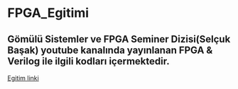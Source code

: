 # FPGA_Egitimi
## Gömülü Sistemler ve FPGA Seminer Dizisi(Selçuk Başak) youtube kanalında yayınlanan FPGA & Verilog ile ilgili kodları içermektedir.

[Egitim linki](https://www.youtube.com/playlist?list=PLfcIZXsDLA1-69MWAocDvj3XIA0XfoHlV)



